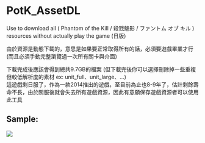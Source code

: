 # PotK_AssetDL
Use to download all ( Phantom of the Kill / 殺戮魅影 / ファントム オブ キル ) resources without actually play the game (日版)

由於資源是動態下載的，意思是如果要正常取得所有的話，必須要遊戲畢業才行 (而且必須手動完整瀏覽過一次所有關卡與介面)

下載完成後應該會得到總共9.7GB的檔案 (但下載完後你可以選擇刪除掉一些重複但較低解析度的素材 ex: unit_full、unit_large、...)<br>
這遊戲剩日服了，作為一款2014推出的遊戲，至目前為止也8-9年了，估計剩餘壽命不長，由於關服後就會失去所有遊戲資源，因此有意願保存遊戲資源者可以使用此工具

## Sample:

![](https://user-images.githubusercontent.com/33422418/217031507-cf2c5aa5-b450-4dff-88c3-b05d49c3a262.png)
